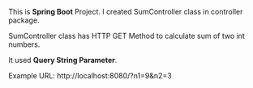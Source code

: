 This is **Spring Boot** Project.
I created SumController class in controller package.

SumController class has HTTP GET Method to calculate sum of two int numbers.

It used **Query String Parameter**.

Example URL: http://localhost:8080/?n1=9&n2=3